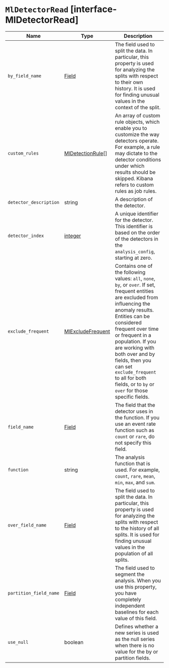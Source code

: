 # `MlDetectorRead` [interface-MlDetectorRead]

| Name | Type | Description |
| - | - | - |
| `by_field_name` | [Field](./Field.md) | The field used to split the data. In particular, this property is used for analyzing the splits with respect to their own history. It is used for finding unusual values in the context of the split. |
| `custom_rules` | [MlDetectionRule](./MlDetectionRule.md)[] | An array of custom rule objects, which enable you to customize the way detectors operate. For example, a rule may dictate to the detector conditions under which results should be skipped. Kibana refers to custom rules as job rules. |
| `detector_description` | string | A description of the detector. |
| `detector_index` | [integer](./integer.md) | A unique identifier for the detector. This identifier is based on the order of the detectors in the `analysis_config`, starting at zero. |
| `exclude_frequent` | [MlExcludeFrequent](./MlExcludeFrequent.md) | Contains one of the following values: `all`, `none`, `by`, or `over`. If set, frequent entities are excluded from influencing the anomaly results. Entities can be considered frequent over time or frequent in a population. If you are working with both over and by fields, then you can set `exclude_frequent` to all for both fields, or to `by` or `over` for those specific fields. |
| `field_name` | [Field](./Field.md) | The field that the detector uses in the function. If you use an event rate function such as `count` or `rare`, do not specify this field. |
| `function` | string | The analysis function that is used. For example, `count`, `rare`, `mean`, `min`, `max`, and `sum`. |
| `over_field_name` | [Field](./Field.md) | The field used to split the data. In particular, this property is used for analyzing the splits with respect to the history of all splits. It is used for finding unusual values in the population of all splits. |
| `partition_field_name` | [Field](./Field.md) | The field used to segment the analysis. When you use this property, you have completely independent baselines for each value of this field. |
| `use_null` | boolean | Defines whether a new series is used as the null series when there is no value for the by or partition fields. |
